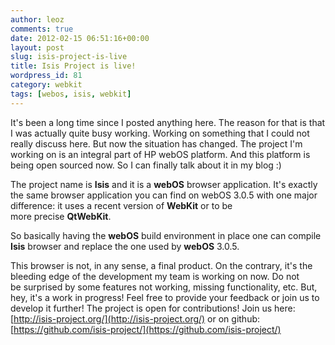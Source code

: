 ```yaml
---
author: leoz
comments: true
date: 2012-02-15 06:51:16+00:00
layout: post
slug: isis-project-is-live
title: Isis Project is live!
wordpress_id: 81
category: webkit
tags: [webos, isis, webkit]
---
```


It's been a long time since I posted anything here. The reason for that is that I was actually quite busy working. Working on something that I could not really discuss here. But now the situation has changed. The project I'm working on is an integral part of HP webOS platform. And this platform is being open sourced now. So I can finally talk about it in my blog :)

The project name is **Isis** and it is a **webOS** browser application. It's exactly the same browser application you can find on webOS 3.0.5 with one major difference: it uses a recent version of **WebKit** or to be more precise **QtWebKit**.

<!--break-->

So basically having the **webOS** build environment in place one can compile **Isis** browser and replace the one used by **webOS** 3.0.5.

This browser is not, in any sense, a final product. On the contrary, it's the bleeding edge of the development my team is working on now. Do not be surprised by some features not working, missing functionality, etc. But, hey, it's a work in progress! Feel free to provide your feedback or join us to develop it further! The project is open for contributions! Join us here: [http://isis-project.org/](http://isis-project.org/) or on github: [https://github.com/isis-project/](https://github.com/isis-project/)
